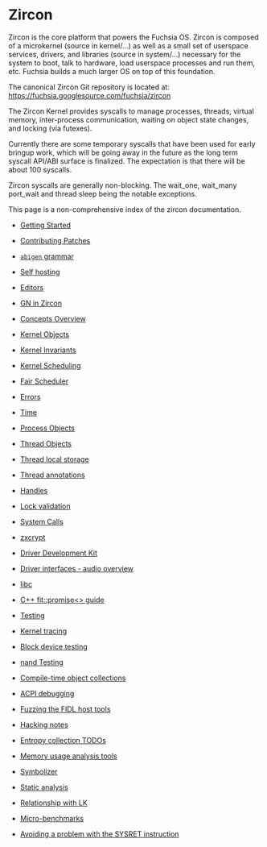 # Zircon

Zircon is the core platform that powers the Fuchsia OS.  Zircon is
composed of a microkernel (source in kernel/...) as well as a small
set of userspace services, drivers, and libraries (source in system/...)
necessary for the system to boot, talk to hardware, load userspace
processes and run them, etc.  Fuchsia builds a much larger OS on top
of this foundation.

The canonical Zircon Git repository is located
at: https://fuchsia.googlesource.com/fuchsia/zircon

The Zircon Kernel provides syscalls to manage processes, threads,
virtual memory, inter-process communication, waiting on object state
changes, and locking (via futexes).

Currently there are some temporary syscalls that have been used for early
bringup work, which will be going away in the future as the long term
syscall API/ABI surface is finalized.  The expectation is that there will
be about 100 syscalls.

Zircon syscalls are generally non-blocking.  The wait_one, wait_many
port_wait and thread sleep being the notable exceptions.

This page is a non-comprehensive index of the zircon documentation.

+ [Getting Started](getting_started.md)
+ [Contributing Patches](contributing.md)
+ [`abigen` grammar](abigen/grammar.md)
+ [Self hosting](self_hosting.md)
+ [Editors](editors.md)
+ [GN in Zircon](gn/zircon_gn.md)

+ [Concepts Overview](concepts.md)
+ [Kernel Objects](objects.md)
+ [Kernel Invariants](kernel_invariants.md)
+ [Kernel Scheduling](kernel_scheduling.md)
+ [Fair Scheduler](fair_scheduler.md)
+ [Errors](errors.md)
+ [Time](time.md)

+ [Process Objects](objects/process.md)
+ [Thread Objects](objects/thread.md)
+ [Thread local storage](tls.md)
+ [Thread annotations](thread_annotations.md)
+ [Handles](handles.md)
+ [Lock validation](lockdep.md)
+ [System Calls](syscalls.md)
+ [zxcrypt](zxcrypt.md)

+ [Driver Development Kit](ddk/overview.md)
+ [Driver interfaces - audio overview](driver_interfaces/audio_overview.md)

+ [libc](libc.md)
+ [C++ fit::promise<> guide](fit_promise_guide.md)

+ [Testing](testing.md)
+ [Kernel tracing](tracing/ktrace.md)
+ [Block device testing](block_device_testing.md)
+ [nand Testing](nand_testing.md)

+ [Compile-time object collections](compile_time_object_collections.md)
+ [ACPI debugging](debugging/acpi.md)
+ [Fuzzing the FIDL host tools](fuzzing_fidl.md)
+ [Hacking notes](hacking.md)
+ [Entropy collection TODOs](entropy_collection_todos.md)
+ [Memory usage analysis tools](memory.md)
+ [Symbolizer](symbolizer_markup.md)
+ [Static analysis](static_analysis.md)
+ [Relationship with LK](zx_and_lk.md)
+ [Micro-benchmarks](benchmarks/microbenchmarks.md)
+ [Avoiding a problem with the SYSRET instruction](sysret_problem.md)
